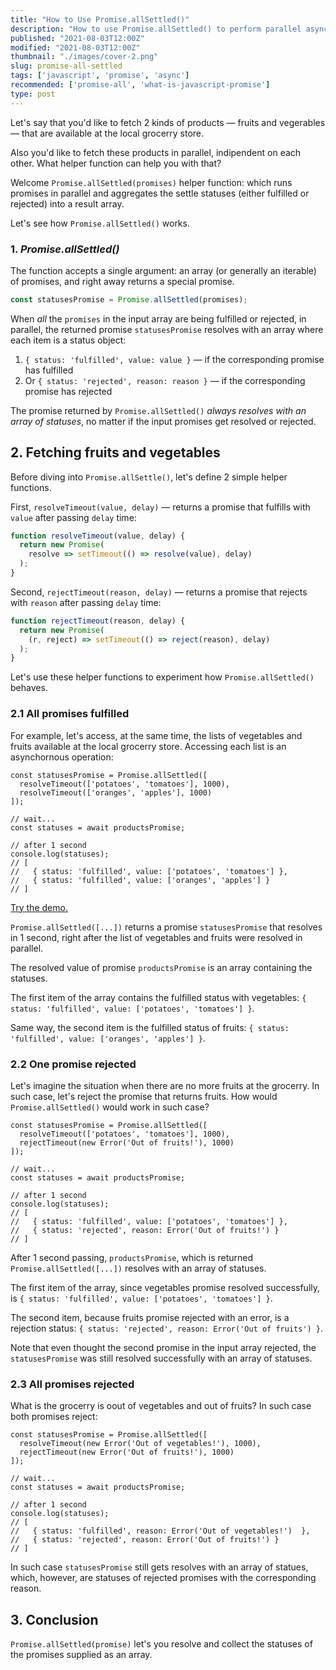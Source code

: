 ```yaml
---
title: "How to Use Promise.allSettled()"
description: "How to use Promise.allSettled() to perform parallel async operations and collect the statuses into an array."
published: "2021-08-03T12:00Z"
modified: "2021-08-03T12:00Z"
thumbnail: "./images/cover-2.png"
slug: promise-all-settled
tags: ['javascript', 'promise', 'async']
recommended: ['promise-all', 'what-is-javascript-promise']
type: post
---
```


Let's say that you'd like to fetch 2 kinds of products &mdash; fruits and vegerables &mdash; that are available at the local grocerry store.  

Also you'd like to fetch these products in parallel, indipendent on each other. What helper function can help you with that?

Welcome `Promise.allSettled(promises)` helper function: which runs promises in parallel and aggregates the settle statuses (either fulfilled or rejected) into a result array.  

Let's see how `Promise.allSettled()` works.  

### 1. *Promise.allSettled()*

The function accepts a single argument: an array (or generally an iterable) of promises, and right away returns a special promise.  

```javascript
const statusesPromise = Promise.allSettled(promises);
```

When *all* the `promises` in the input array are being fulfilled or rejected, in parallel, the returned promise `statusesPromise` resolves with an array where each item is a status object:

1. `{ status: 'fulfilled', value: value }` &mdash; if the corresponding promise has fulfilled
2. Or `{ status: 'rejected', reason: reason }` &mdash; if the corresponding promise has rejected

The promise returned by `Promise.allSettled()` *always resolves with an array of statuses*, no matter if the input promises get resolved or rejected.  

## 2. Fetching fruits and vegetables

Before diving into `Promise.allSettle()`, let's define 2 simple helper functions.  

First, `resolveTimeout(value, delay)` &mdash; returns a promise that fulfills with `value` after passing `delay` time:

```javascript
function resolveTimeout(value, delay) {
  return new Promise(
    resolve => setTimeout(() => resolve(value), delay)
  );
}
```

Second, `rejectTimeout(reason, delay)` &mdash; returns a promise that rejects with `reason` after passing `delay` time:

```javascript 
function rejectTimeout(reason, delay) {
  return new Promise(
    (r, reject) => setTimeout(() => reject(reason), delay)
  );
}
```

Let's use these helper functions to experiment how `Promise.allSettled()` behaves.  

### 2.1 All promises fulfilled

For example, let's access, at the same time, the lists of vegetables and fruits available at the local grocerry store. Accessing each list is an asynchornous operation:  

```javascript{1-4}
const statusesPromise = Promise.allSettled([
  resolveTimeout(['potatoes', 'tomatoes'], 1000),
  resolveTimeout(['oranges', 'apples'], 1000)
]);

// wait...
const statuses = await productsPromise;

// after 1 second
console.log(statuses); 
// [
//   { status: 'fulfilled', value: ['potatoes', 'tomatoes'] },
//   { status: 'fulfilled', value: ['oranges', 'apples'] }
// ]
```

[Try the demo.](https://codesandbox.io/s/all-resolved-yyc0l?file=/src/index.js)

`Promise.allSettled([...])` returns a promise `statusesPromise` that resolves in 1 second, right after the list of vegetables and fruits were resolved in parallel.  

The resolved value of promise `productsPromise` is an array containing the statuses. 

The first item of the array contains the fulfilled status with vegetables: `{ status: 'fulfilled', value: ['potatoes', 'tomatoes'] }`.  

Same way, the second item is the fulfilled status of fruits: `{ status: 'fulfilled', value: ['oranges', 'apples'] }`.  

### 2.2 One promise rejected

Let's imagine the situation when there are no more fruits at the grocerry. In such case, let's reject the promise that returns fruits. How would `Promise.allSettled()` would work in such case?  

```javascript{1-4}
const statusesPromise = Promise.allSettled([
  resolveTimeout(['potatoes', 'tomatoes'], 1000),
  rejectTimeout(new Error('Out of fruits!'), 1000)
]);

// wait...
const statuses = await productsPromise;

// after 1 second
console.log(statuses); 
// [
//   { status: 'fulfilled', value: ['potatoes', 'tomatoes'] },
//   { status: 'rejected', reason: Error('Out of fruits!') }
// ]
```

After 1 second passing, `productsPromise`, which is returned `Promise.allSettled([...])` resolves with an array of statuses.  

The first item of the array, since vegetables promise resolved successfully, is `{ status: 'fulfilled', value: ['potatoes', 'tomatoes'] }`.  

The second item, because fruits promise rejected with an error, is a rejection status: `{ status: 'rejected', reason: Error('Out of fruits') }`.  

Note that even thought the second promise in the input array rejected, the `statusesPromise` was still resolved successfully with an array of statuses.  

### 2.3 All promises rejected

What is the grocerry is oout of vegetables and out of fruits? In such case both promises reject:


```javascript{1-4}
const statusesPromise = Promise.allSettled([
  resolveTimeout(new Error('Out of vegetables!'), 1000),
  rejectTimeout(new Error('Out of fruits!'), 1000)
]);

// wait...
const statuses = await productsPromise;

// after 1 second
console.log(statuses); 
// [
//   { status: 'fulfilled', reason: Error('Out of vegetables!')  },
//   { status: 'rejected', reason: Error('Out of fruits!') }
// ]
```

In such case `statusesPromise` still gets resolves with an array of statues, which, however, are statuses of rejected promises with the corresponding reason.  

## 3. Conclusion

`Promise.allSettled(promise)` let's you resolve and collect the statuses of the promises supplied as an array.  

